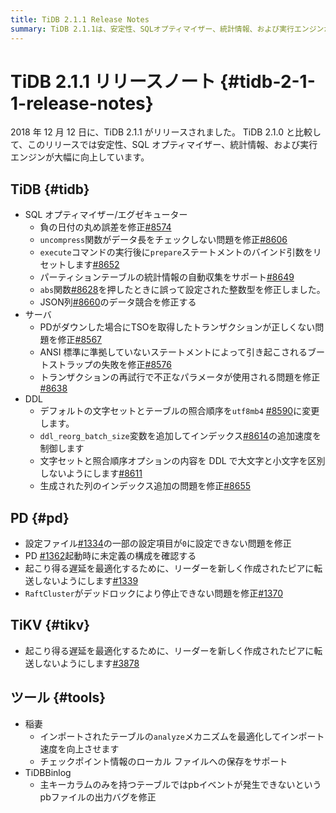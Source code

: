 ```yaml
---
title: TiDB 2.1.1 Release Notes
summary: TiDB 2.1.1は、安定性、SQLオプティマイザー、統計情報、および実行エンジンが向上しています。SQLオプティマイザー/エグゼキューターの修正とPDの起動時の構成確認などの問題が修正されました。TiKVではリーダーを新しく作成されたピアに転送しないようにするなどの遅延を最適化する修正があります。
---
```


# TiDB 2.1.1 リリースノート {#tidb-2-1-1-release-notes}

2018 年 12 月 12 日に、TiDB 2.1.1 がリリースされました。 TiDB 2.1.0 と比較して、このリリースでは安定性、SQL オプティマイザー、統計情報、および実行エンジンが大幅に向上しています。

## TiDB {#tidb}

-   SQL オプティマイザー/エグゼキューター
    -   負の日付の丸め誤差を修正[#8574](https://github.com/pingcap/tidb/pull/8574)
    -   `uncompress`関数がデータ長をチェックしない問題を修正[#8606](https://github.com/pingcap/tidb/pull/8606)
    -   `execute`コマンドの実行後に`prepare`ステートメントのバインド引数をリセットします[#8652](https://github.com/pingcap/tidb/pull/8652)
    -   パーティションテーブルの統計情報の自動収集をサポート[#8649](https://github.com/pingcap/tidb/pull/8649)
    -   `abs`関数[#8628](https://github.com/pingcap/tidb/pull/8628)を押したときに誤って設定された整数型を修正しました。
    -   JSON列[#8660](https://github.com/pingcap/tidb/pull/8660)のデータ競合を修正する
-   サーバ
    -   PDがダウンした場合にTSOを取得したトランザクションが正しくない問題を修正[#8567](https://github.com/pingcap/tidb/pull/8567)
    -   ANSI 標準に準拠していないステートメントによって引き起こされるブートストラップの失敗を修正[#8576](https://github.com/pingcap/tidb/pull/8576)
    -   トランザクションの再試行で不正なパラメータが使用される問題を修正[#8638](https://github.com/pingcap/tidb/pull/8638)
-   DDL
    -   デフォルトの文字セットとテーブルの照合順序を`utf8mb4` [#8590](https://github.com/pingcap/tidb/pull/8590)に変更します。
    -   `ddl_reorg_batch_size`変数を追加してインデックス[#8614](https://github.com/pingcap/tidb/pull/8614)の追加速度を制御します
    -   文字セットと照合順序オプションの内容を DDL で大文字と小文字を区別しないようにします[#8611](https://github.com/pingcap/tidb/pull/8611)
    -   生成された列のインデックス追加の問題を修正[#8655](https://github.com/pingcap/tidb/pull/8655)

## PD {#pd}

-   設定ファイル[#1334](https://github.com/pingcap/pd/pull/1334)の一部の設定項目が`0`に設定できない問題を修正
-   PD [#1362](https://github.com/pingcap/pd/pull/1362)起動時に未定義の構成を確認する
-   起こり得る遅延を最適化するために、リーダーを新しく作成されたピアに転送しないようにします[#1339](https://github.com/pingcap/pd/pull/1339)
-   `RaftCluster`がデッドロックにより停止できない問題を修正[#1370](https://github.com/pingcap/pd/pull/1370)

## TiKV {#tikv}

-   起こり得る遅延を最適化するために、リーダーを新しく作成されたピアに転送しないようにします[#3878](https://github.com/tikv/tikv/pull/3878)

## ツール {#tools}

-   稲妻
    -   インポートされたテーブルの`analyze`メカニズムを最適化してインポート速度を向上させます
    -   チェックポイント情報のローカル ファイルへの保存をサポート
-   TiDBBinlog
    -   主キーカラムのみを持つテーブルではpbイベントが発生できないというpbファイルの出力バグを修正
